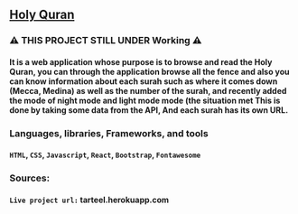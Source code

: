 ## [Holy Quran](tarteel.herokuapp.com)
### ⚠️ THIS PROJECT STILL UNDER Working ⚠️
#### It is a web application whose purpose is to browse and read the Holy Quran, you can through the application browse all the fence and also you can know information about each surah such as where it comes down (Mecca, Medina) as well as the number of the surah, and recently added the mode of night mode and light mode mode (the situation met This is done by taking some data from the API, And each surah has its own URL.
### Languages, libraries, Frameworks, and tools
#### `HTML`, `CSS`, `Javascript`, `React`, `Bootstrap`, `Fontawesome`


### Sources:
#### `Live project url:` tarteel.herokuapp.com
